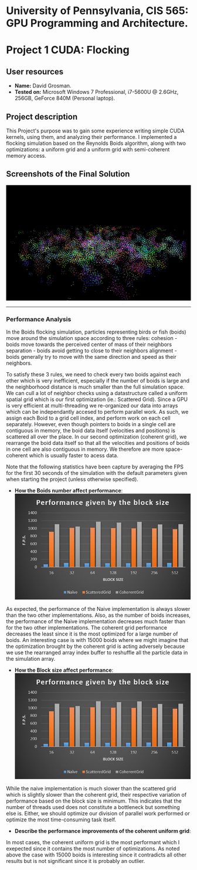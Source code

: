 # University of Pennsylvania, CIS 565: GPU Programming and Architecture.
Project 1 CUDA: Flocking
====================

## User resources
- **Name:** David Grosman.
- **Tested on:** Microsoft Windows 7 Professional, i7-5600U @ 2.6GHz, 256GB, GeForce 840M (Personal laptop).

## Project description
This Project's purpose was to gain some experience writing simple CUDA kernels, using them, and analyzing their performance.
I implemented a flocking simulation based on the Reynolds Boids algorithm, along with two optimizations: a uniform grid and
a uniform grid with semi-coherent memory access.

## Screenshots of the Final Solution

![](images/CIS565_ProjectI_ii.gif)

---
### Performance Analysis

In the Boids flocking simulation, particles representing birds or fish (boids) move around the simulation space according to three rules:
cohesion - boids move towards the perceived center of mass of their neighbors
separation - boids avoid getting to close to their neighbors
alignment - boids generally try to move with the same direction and speed as their neighbors.

To satisfy these 3 rules, we need to check every two boids against each other which is very inefficient, especially if the number of boids is large and the neighborhood distance is much smaller than the full simulation space.
We can cull a lot of neighbor checks using a datastructure called a uniform spatial grid which is our first optimization (ie.: Scattered Grid).
Since a GPU is very efficient at multi-threading we re-organized our data into arrays which can be independantly accesed to perform parallel work. As such, we assign each Boid to a grid cell index, and perform work on each cell separately.
However, even though pointers to boids in a single cell are contiguous in memory, the boid data itself (velocities and positions) is scattered all over the place. In our second optimization (coherent grid), we rearrange the boid data itself
so that all the velocities and positions of boids in one cell are also contiguous in memory. We therefore are more space-coherent which is usually faster to acess data.


Note that the following statistics have been capture by averaging the FPS for the first 30 seconds of the simulation with the default parameters given when starting the project (unless otherwise specified).

* **How the Boids number affect performance**:
![](images/PerformanceGivenBlockSize.JPG)

As expected, the performance of the Naive implementation is always slower than the two other implementations. Also, as the number of boids increases, the performance of the Naive
implementation decreases much faster than for the two other implementations. The coherent grid performance decreases the least since it is the most optimized for a large number
of boids. An interesting case is with 15000 boids where we might imagine that the optimization brought by the coherent grid is acting adversely because we use the rearranged
array index buffer to reshuffle all the particle data in the simulation array.

* **How the Block size affect performance**:
![](images/PerformanceGivenBlockSize.JPG)

While the naive implementation is much slower than the scattered grid which is slightly slower than the coherent grid, their respective
variation of performance based on the block size is minimum. This indicates that the number of threads used does not constitute a bottleneck
but something else is. Either, we should optimize our division of parallel work performed or optimize the most time-consuming task itself.

* **Describe the performance improvements of the coherent uniform grid**:

In most cases, the coherent uniform grid is the most performant which I exepected since it contains the most number of optimizations. As noted above the case with 15000 boids is interesting since it contradicts all other results but is not significant since it is probably an outlier.


